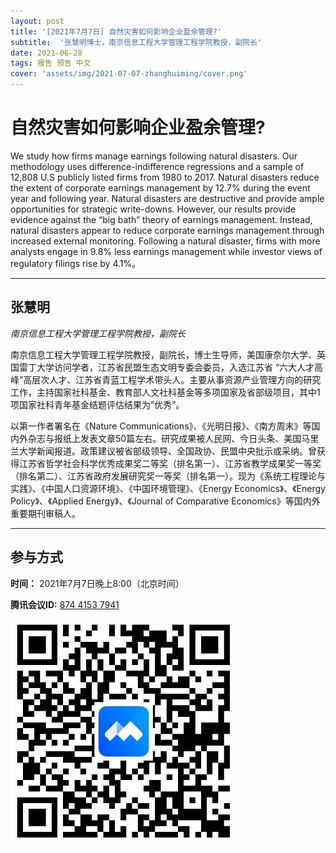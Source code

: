 ```yaml
---
layout: post
title: '[2021年7月7日] 自然灾害如何影响企业盈余管理?'
subtitle:  '张慧明博士，南京信息工程大学管理工程学院教授，副院长'
date: 2021-06-28
tags: 报告 预告 中文
cover: 'assets/img/2021-07-07-zhanghuiming/cover.png'
---
```


# 自然灾害如何影响企业盈余管理?

We study how firms manage earnings following natural disasters. Our methodology uses difference-indifference regressions and a sample of 12,808 U.S publicly listed firms from 1980 to 2017. Natural disasters reduce the extent of corporate earnings management by 12.7% during the event year and following year. Natural disasters are destructive and provide ample opportunities for strategic write-downs. However, our results provide evidence against the “big bath” theory of earnings management. Instead, natural disasters appear to reduce corporate earnings management through increased external monitoring. Following a natural disaster, firms with more analysts engage in 9.8% less earnings management while investor views of regulatory filings rise by 4.1%。


----------

## 张慧明

*南京信息工程大学管理工程学院教授，副院长*

南京信息工程大学管理工程学院教授，副院长，博士生导师，美国康奈尔大学、英国雷丁大学访问学者，江苏省民盟生态文明专委会委员，入选江苏省 “六大人才高峰”高层次人才、江苏省青蓝工程学术带头人。主要从事资源产业管理方向的研究工作，主持国家社科基金、教育部人文社科基金等多项国家及省部级项目，其中1项国家社科青年基金结题评估结果为“优秀”。

以第一作者署名在《Nature Communications》、《光明日报》、《南方周末》等国内外杂志与报纸上发表文章50篇左右。研究成果被人民网、今日头条、美国马里兰大学新闻报道。政策建议被省部级领导、全国政协、民盟中央批示或采纳。曾获得江苏省哲学社会科学优秀成果奖二等奖（排名第一）、江苏省教学成果奖一等奖（排名第二）、江苏省政府发展研究奖一等奖（排名第一）。现为《系统工程理论与实践》、《中国人口资源环境》、《中国环境管理》、《Energy Economics》、《Energy Policy》、《Applied Energy》、《Journal of Comparative Economics》等国内外重要期刊审稿人。


-----------
##  参与方式

 **时间：** 2021年7月7日晚上8:00（北京时间）

 **腾讯会议ID:** [874 4153 7941](https://meeting.tencent.com/s/UIeb8Y3Vky8l)

 ![meeting link](/assets/img/2021-07-07-zhanghuiming/link.jpeg)